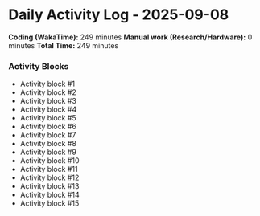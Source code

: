 # Daily Activity Log - 2025-09-08

**Coding (WakaTime):** 249 minutes
**Manual work (Research/Hardware):** 0 minutes
**Total Time:** 249 minutes

### Activity Blocks
- Activity block #1
- Activity block #2
- Activity block #3
- Activity block #4
- Activity block #5
- Activity block #6
- Activity block #7
- Activity block #8
- Activity block #9
- Activity block #10
- Activity block #11
- Activity block #12
- Activity block #13
- Activity block #14
- Activity block #15
